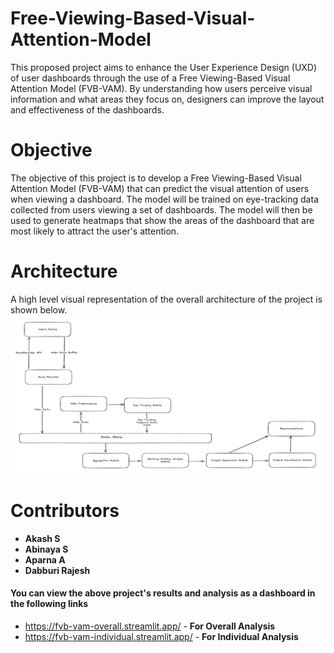# Free-Viewing-Based-Visual-Attention-Model
This proposed project aims to enhance the User Experience Design (UXD) of user dashboards through the use of a Free Viewing-Based Visual Attention Model (FVB-VAM).
By understanding how users perceive visual information and what areas they focus on, designers can improve the layout and effectiveness of the dashboards.

# Objective
The objective of this project is to develop a Free Viewing-Based Visual Attention Model (FVB-VAM) that can predict the visual attention of users when viewing a dashboard. The model will be trained on eye-tracking data collected from users viewing a set of dashboards. The model will then be used to generate heatmaps that show the areas of the dashboard that are most likely to attract the user's attention.

# Architecture
A high level visual representation of the overall architecture of the project is shown below.
![Architecture](Architecture_Diagram.png)

# Contributors
- **Akash S**
- **Abinaya S**
- **Aparna A**
- **Dabburi Rajesh**

#### You can view the above project's results and analysis as a dashboard in the following links
- https://fvb-vam-overall.streamlit.app/ - **For Overall Analysis**
- https://fvb-vam-individual.streamlit.app/ - **For Individual Analysis**